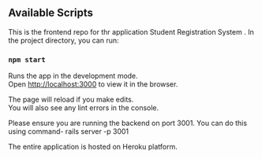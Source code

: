 ## Available Scripts

This is the frontend repo for thr application Student Registration System . In the project directory, you can run:

### `npm start`

Runs the app in the development mode.\
Open [http://localhost:3000](http://localhost:3000) to view it in the browser.

The page will reload if you make edits.\
You will also see any lint errors in the console.

Please ensure you are running the backend on port 3001. You can do this using command- 
rails server -p 3001

The entire application is hosted on Heroku platform.
